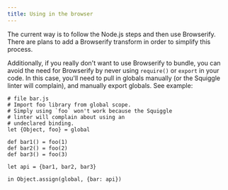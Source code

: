 ```yaml
---
title: Using in the browser
---
```


The current way is to follow the Node.js steps and then use Browserify. There
are plans to add a Browserify transform in order to simplify this process.

Additionally, if you really don't want to use Browserify to bundle, you can
avoid the need for Browserify by never using `require()` or `export` in your
code. In this case, you'll need to pull in globals manually (or the Squiggle
linter will complain), and manually export globals. See example:

    # file bar.js
    # Import foo library from global scope.
    # Simply using `foo` won't work because the Squiggle
    # linter will complain about using an
    # undeclared binding.
    let {Object, foo} = global

    def bar1() = foo(1)
    def bar2() = foo(2)
    def bar3() = foo(3)

    let api = {bar1, bar2, bar3}

    in Object.assign(global, {bar: api})

